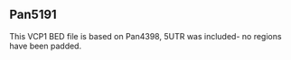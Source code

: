 ## Pan5191
This VCP1 BED file is based on Pan4398, 5UTR was included- no regions have been padded.

